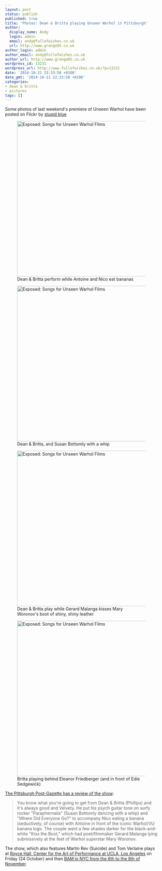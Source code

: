 ```yaml
---
layout: post
status: publish
published: true
title: 'Photos: Dean & Britta playing Unseen Warhol in Pittsburgh'
author:
  display_name: Andy
  login: admin
  email: andy@fullofwishes.co.uk
  url: http://www.grange85.co.uk
author_login: admin
author_email: andy@fullofwishes.co.uk
author_url: http://www.grange85.co.uk
wordpress_id: 13231
wordpress_url: http://www.fullofwishes.co.uk/?p=13231
date: '2014-10-21 23:33:58 +0100'
date_gmt: '2014-10-21 22:33:58 +0100'
categories:
- dean & britta
- pictures
tags: []
---
```

<p>Some photos of last weekend's premiere of Unseen Warhol have been posted on Flickr by <a href="https://www.flickr.com/photos/bluelaemmle/">stupid blue</a><br />
<figure class="caption aligncenter"><a href="https://www.flickr.com/photos/bluelaemmle/15564512766" title="Exposed: Songs for Unseen Warhol Films by stupid blue, on Flickr"><img src="https://farm6.staticflickr.com/5606/15564512766_f57d909680_z.jpg" width="640" height="512" alt="Exposed: Songs for Unseen Warhol Films"></a><figcaption class="caption-text">Dean & Britta perform while Antoine and Nico eat bananas</figcaption></figure></p>
<p><figure class="caption aligncenter"><a href="https://www.flickr.com/photos/bluelaemmle/15402081168" title="Exposed: Songs for Unseen Warhol Films by stupid blue, on Flickr"><img src="https://farm4.staticflickr.com/3933/15402081168_922be38103_z.jpg" width="640" height="512" alt="Exposed: Songs for Unseen Warhol Films"></a><figcaption class="caption-text">Dean & Britta, and Susan Bottomly with a whip</figcaption></figure></p>
<p><figure class="caption aligncenter"><a href="https://www.flickr.com/photos/bluelaemmle/15402080128" title="Exposed: Songs for Unseen Warhol Films by stupid blue, on Flickr"><img src="https://farm6.staticflickr.com/5600/15402080128_e0a3b8a6a8_z.jpg" width="640" height="512" alt="Exposed: Songs for Unseen Warhol Films"></a><figcaption class="caption-text">Dean & Britta play while Gerard Malanga kisses Mary Woronov's boot of shiny, shiny leather</figcaption></figure></p>
<p><figure class="caption aligncenter"><a href="https://www.flickr.com/photos/bluelaemmle/15585539601" title="Exposed: Songs for Unseen Warhol Films by stupid blue, on Flickr"><img src="https://farm4.staticflickr.com/3940/15585539601_577e8ba39f_z.jpg" width="640" height="512" alt="Exposed: Songs for Unseen Warhol Films"></a><figcaption class="caption-text">Britta playing behind Eleanor Friedberger (and in front of Edie Sedgewick)</figcaption></figure></p>
<p><a href="http://www.post-gazette.com/ae/music-reviews/2014/10/18/Unseen-Warhol-films-get-scored-from-five-diverse-artists/stories/201410180158">The Pittsburgh Post-Gazette has a review of the show</a>:</p>
<blockquote><p>You know what you're going to get from Dean & Britta (Phillips) and it's always good and Velvety. He put his psych guitar tone on surfy rocker "Paraphernalia" (Susan Bottomly dancing with a whip) and "Where Did Everyone Go?" to accompany Nico eating a banana (seductively, of course) with Antoine in front of the iconic Warhol/VU banana logo. The couple went a few shades darker for the black-and-white "Kiss the Boot," which had poet/filmmaker Gerard Malanga lying submissively at the feet of Warhol superstar Mary Woronov.</p></blockquote>
<p>The show, which also features Martin Rev (Suicide) and Tom Verlaine plays at <a href="http://cap.ucla.edu/calendar/details/warholexposed">Royce Hall, Center for the Art of Performance at UCLA, Los Angeles</a> on Friday (24 October) and then <a href="http://www.bam.org/music/2014/exposed-songs-for-unseen-warhol-films">BAM in NYC from the 6th to the 8th of November</a>.</p>
